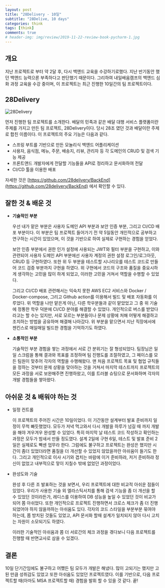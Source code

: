 ```yaml
---  
layout: post  
title: "28Delivery - 10일"  
subtitle: "28Delive, 10 days"  
categories: think  
tags: [think]   
comments: true  
# header-img: img/review/2019-11-22-review-book-pycharm-1.jpg  
---  
```

  
## 개요  
지난 프로젝트로 부터 약 2달 후, 다시 백앤드 교육을 수강하기로했다. 지난 반기동안 했던 백앤드 능력으론 부족하다고 판단했기 때문이다. 그리하여 내일배움캠프의 백앤드 심화 과정 교육을 수강 중이며, 이 프로젝트는 최근 진행한 10일간의 팀 프로젝트이다.

## 28Delivery
![28Delivery](https://zzangkkmin.github.io/assets/img/postImages/2025-02-28-think-28delivery.png)  

먼저 진행한 팀 프로젝트를 소개한다. 배달의 민족과 같은 배달 대행 서비스 플랫폼이란 주제를 가지고 만든 팀 프로젝트, 28Delivery이다. 당시 28조 였던 것과 배달이란 주제로 합친 이름이다. 이 프로젝트의 주요 기능은 다음과 같다.  
- 스프링 부트를 기반으로 만든 모놀리식 백앤드 어플리케이션
- 사용자, 음식점, 메뉴, 주문, 배송지, 리뷰, 관리자 등 각 도메인의 CRUD 및 검색 기능 제공
- 프론트앤드 개발자에게 전달할 기능들을 API로 정리하고 문서화하여 전달
- CI/CD 툴을 이용한 배포

자세한 것은 [https://github.com/28delivery/BackEnd](https://github.com/28delivery/BackEnd) 에서 확인할 수 있다.

## 잘한 것 & 배운 것

- **기술적인 부분**  
  
  우선 내가 맡은 부분은 사용자 도메인 API 부분과 보안 인증 부분, 그리고 CI/CD 배포 부분이다. 이 부분은 팀 프로젝트 들어가기 전 약 5일동안 개인적으로 공부하고 연구하는 시간이 있었으며, 이 것을 기반으로 하여 실제로 구현하는 경험을 얻었다.

  보안 인증 부분에서 권한 인가 설정에 사용되는 JWT와 필터 부분을 구현하고, 이와 관련되어 사용자 도메인 API 부분에선 사용자 계정의 권한 설정 로그인/로그아웃, CRUD 등 구현하였다. 또한 위 두 부분을 테스트할 시나리오를 테스트 코드로 만들어 코드 검증 부분까지 구현을 하였다. 위 구현에서 코드의 구조와 품질을 중요시하게 생각하는 고민을 많이 하게 되었고, 이러한 고민을 거쳐서 역할을 수행할 수 있었다.

  그리고 CI/CD 배포 관련해서는 익숙치 못한 AWS EC2 서비스와 Docker / Docker-compose, 그리고 Github action를 이용해서 빌드 및 배포 자동화를 이루었다. 위 역할을 나만 맡은게 아닌, 다른 학우분들과 같이 맡았었고 그 중 위 기술에 정통한 학우 덕분에 CI/CD 분야를 해결할 수 있었다. 개인적으로 버스를 받았다라고는 할 수는 있지만, 서로 모르는 부분들이나 문제 상황에 처해 어떻게 해결하고 조치하는 방법을 공유하며 해결해 나아갔다. 위 부분을 맡으면서 지난 직장에서에 젠킨스로 매일매일 빌드한 경험을 기억하기도 하였다.

- **소통적인 부분**  
  
  기술적인 부분 경험을 쌓는 과정에서 서로 간 분위기는 잘 형성되었다. 팀장님은 일일 스크럼을 통해 결과와 목표를 조정하며 팀 진행도를 조절하였고, 그 페이스를 모든 팀원이 맞추어 각자의 역할을 수행해왔다. 맨 처음 프로젝트 목표 및 협업 규칙들을 정하는 것부터 문제 상황을 맞아하는 것을 거쳐서 마지막 테스트까지 프로젝트의 모든 과정을 서로 보완해주면 진행하왔고, 이를 트러블 슈팅으로 문서화하며 각자의 개발 경험들을 쌓아왔다.

## 아쉬운 것 & 배워야 하는 것
- 일정 컨트롤  
  
  이 프로젝트의 주어진 시간은 10일이었다. 이 기간동안 설계부터 발표 준비까지 일정이 무척 빠듯했었다. 모두가 저녁 먹고와서 다시 개발을 하루가 넘길 때 까지 개발을 해야 겨우겨우 완성할 수 있었다. 특히 마지막 날 테스트 코드 작성하고 확인하는 과정은 모두가 밤새서 만들 정도였다. 설계 2일에 구현 6일, 테스트 및 발표 준비 2일은 실제로도 빡센 업무라 한다. 그럼에도 불구하고 프로젝트는 완성은 했지만 시간이 좀더 있었더라면 품질을 더 개선할 수 있었지 않았을까란 아쉬움이 들기도 한다. 그리고 개인적으로 이사 시기와 겹치는 바람에 이거 준비하랴, 저거 준비하랴 정신이 없었고 내부적으로 맣이 지칠수 밖에 없었던 과정이었다. 

- 완성도와 기술

  완성 후 다른 조 발표하는 것을 보면서, 우리 프로젝트에 대한 비교적 아쉬운 점들이 있었다. 우리가 사용한 기술 외 엘라스틱서치를 통해 검색 기능을 좀 더 개선을 할 수 있었던 것이라든가, 레디스를 이용하여 DB 성능을 높일 수 있었던 것이 비교가 되어 쫌 아쉬었다. 또한 개인적으로 프로젝트 진행하면서 크로스 체크가 좀 더 진행되었어야 하지 않을까하는 아쉬움도 있다. 각자의 코드 스타일을 부분부분 묶여야 하는데, 쫌 방치된 것들도 있었고, API 문서화 할때 설계가 일치되지 않아 다시 고치는 자원이 소모되기도 하였다.

  이러한 기술적인 아쉬움과 쫌 더 서로간의 체크 과정을 겪다보니 다음 프로젝트를 진행할 때 반면교사로 삼을 수 있겠다.

## 결론

10일 단기간임에도 불구하고 어쨌든 팀 모두가 개발은 해냈다. 많이 고되기는 했지만 고된 만큼 성취감도 있었고 또한 아쉬움도 있었던 프로젝트였다. 이를 기반으로, 다음 프로젝트할 때(아마도 MSA 프로젝트할 때) 경험을 발휘 할 수 있을 것 같다. 끝!
